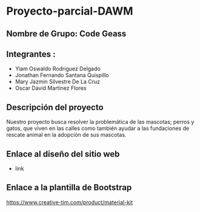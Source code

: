 # Proyecto-parcial-DAWM

## Nombre de Grupo: Code Geass

## Integrantes : 
- Yiam Oswaldo Rodriguez Delgado
- Jonathan Fernando Santana Quispillo
- Mary Jazmin Silvestre De La Cruz
- Oscar David Martinez Flores

## Descripción del proyecto
Nuestro proyecto busca resolver la problemática de las mascotas; perros y gatos, que viven en las calles como también ayudar a las fundaciones de rescate animal en la adopción de sus mascotas. 

## Enlace al diseño del sitio web

* link

## Enlace a la plantilla de Bootstrap
https://www.creative-tim.com/product/material-kit

 
